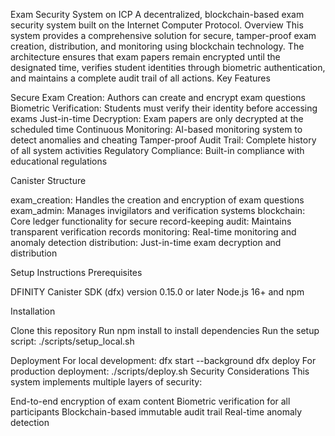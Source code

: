 Exam Security System on ICP
A decentralized, blockchain-based exam security system built on the Internet Computer Protocol.
Overview
This system provides a comprehensive solution for secure, tamper-proof exam creation, distribution, and monitoring using blockchain technology. The architecture ensures that exam papers remain encrypted until the designated time, verifies student identities through biometric authentication, and maintains a complete audit trail of all actions.
Key Features

Secure Exam Creation: Authors can create and encrypt exam questions
Biometric Verification: Students must verify their identity before accessing exams
Just-in-time Decryption: Exam papers are only decrypted at the scheduled time
Continuous Monitoring: AI-based monitoring system to detect anomalies and cheating
Tamper-proof Audit Trail: Complete history of all system activities
Regulatory Compliance: Built-in compliance with educational regulations

Canister Structure

exam_creation: Handles the creation and encryption of exam questions
exam_admin: Manages invigilators and verification systems
blockchain: Core ledger functionality for secure record-keeping
audit: Maintains transparent verification records
monitoring: Real-time monitoring and anomaly detection
distribution: Just-in-time exam decryption and distribution

Setup Instructions
Prerequisites

DFINITY Canister SDK (dfx) version 0.15.0 or later
Node.js 16+ and npm

Installation

Clone this repository
Run npm install to install dependencies
Run the setup script: ./scripts/setup_local.sh

Deployment
For local development:
dfx start --background
dfx deploy
For production deployment:
./scripts/deploy.sh
Security Considerations
This system implements multiple layers of security:

End-to-end encryption of exam content
Biometric verification for all participants
Blockchain-based immutable audit trail
Real-time anomaly detection